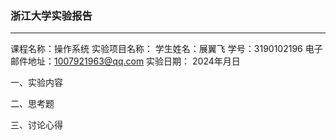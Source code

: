 ### 浙江大学实验报告
---
课程名称：操作系统
实验项目名称：
学生姓名：展翼飞  学号：3190102196
电子邮件地址：1007921963@qq.com
实验日期： 2024年月日

一、实验内容

二、思考题

三、讨论心得